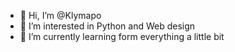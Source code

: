 - 👋 Hi, I’m @Klymapo
- 👀 I’m interested in Python and Web design
- 🌱 I’m currently learning form everything a little bit
